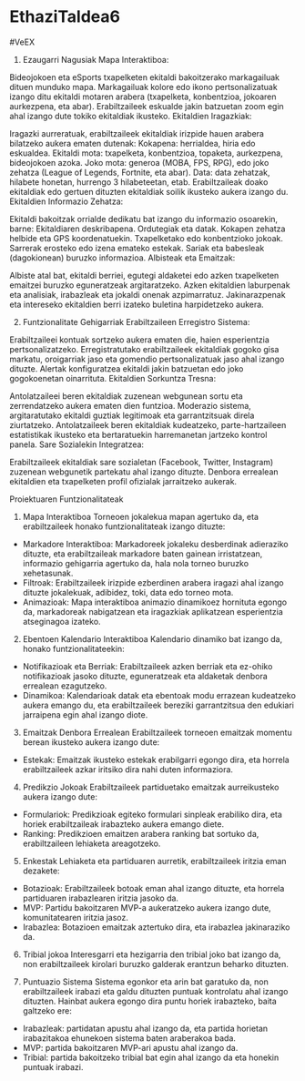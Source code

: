 # EthaziTaldea6
#VeEX
1. Ezaugarri Nagusiak
Mapa Interaktiboa:

Bideojokoen eta eSports txapelketen ekitaldi bakoitzerako markagailuak dituen munduko mapa.
Markagailuak kolore edo ikono pertsonalizatuak izango ditu ekitaldi motaren arabera (txapelketa, konbentzioa, jokoaren aurkezpena, eta abar).
Erabiltzaileek eskualde jakin batzuetan zoom egin ahal izango dute tokiko ekitaldiak ikusteko.
Ekitaldien Iragazkiak:

Iragazki aurreratuak, erabiltzaileek ekitaldiak irizpide hauen arabera bilatzeko aukera ematen dutenak:
Kokapena: herrialdea, hiria edo eskualdea.
Ekitaldi mota: txapelketa, konbentzioa, topaketa, aurkezpena, bideojokoen azoka.
Joko mota: generoa (MOBA, FPS, RPG), edo joko zehatza (League of Legends, Fortnite, eta abar).
Data: data zehatzak, hilabete honetan, hurrengo 3 hilabeteetan, etab.
Erabiltzaileak doako ekitaldiak edo gertuen dituzten ekitaldiak soilik ikusteko aukera izango du.
Ekitaldien Informazio Zehatza:

Ekitaldi bakoitzak orrialde dedikatu bat izango du informazio osoarekin, barne:
Ekitaldiaren deskribapena.
Ordutegiak eta datak.
Kokapen zehatza helbide eta GPS koordenatuekin.
Txapelketako edo konbentzioko jokoak.
Sarrerak erosteko edo izena emateko estekak.
Sariak eta babesleak (dagokionean) buruzko informazioa.
Albisteak eta Emaitzak:

Albiste atal bat, ekitaldi berriei, egutegi aldaketei edo azken txapelketen emaitzei buruzko eguneratzeak argitaratzeko.
Azken ekitaldien laburpenak eta analisiak, irabazleak eta jokaldi onenak azpimarratuz.
Jakinarazpenak eta intereseko ekitaldien berri izateko buletina harpidetzeko aukera.

2. Funtzionalitate Gehigarriak
Erabiltzaileen Erregistro Sistema:

Erabiltzaileei kontuak sortzeko aukera ematen die, haien esperientzia pertsonalizatzeko.
Erregistratutako erabiltzaileek ekitaldiak gogoko gisa markatu, oroigarriak jaso eta gomendio pertsonalizatuak jaso ahal izango dituzte.
Alertak konfiguratzea ekitaldi jakin batzuetan edo joko gogokoenetan oinarrituta.
Ekitaldien Sorkuntza Tresna:

Antolatzaileei beren ekitaldiak zuzenean webgunean sortu eta zerrendatzeko aukera ematen dien funtzioa.
Moderazio sistema, argitaratutako ekitaldi guztiak legitimoak eta garrantzitsuak direla ziurtatzeko.
Antolatzaileek beren ekitaldiak kudeatzeko, parte-hartzaileen estatistikak ikusteko eta bertaratuekin harremanetan jartzeko kontrol panela.
Sare Sozialekin Integratzea:

Erabiltzaileek ekitaldiak sare sozialetan (Facebook, Twitter, Instagram) zuzenean webgunetik partekatu ahal izango dituzte.
Denbora errealean ekitaldien eta txapelketen profil ofizialak jarraitzeko aukerak.


Proiektuaren Funtzionalitateak

1. Mapa Interaktiboa
Torneoen jokalekua mapan agertuko da, eta erabiltzaileek honako funtzionalitateak izango dituzte:
- Markadore Interaktiboa: Markadoreek jokaleku desberdinak adieraziko dituzte, eta erabiltzaileak markadore baten gainean irristatzean, informazio gehigarria agertuko da, hala nola torneo buruzko xehetasunak.
- Filtroak: Erabiltzaileek irizpide ezberdinen arabera iragazi ahal izango dituzte jokalekuak, adibidez, toki, data edo torneo mota.
- Animazioak: Mapa interaktiboa animazio dinamikoez hornituta egongo da, markadoreak nabigatzean eta iragazkiak aplikatzean esperientzia atseginagoa izateko.

2. Ebentoen Kalendario Interaktiboa
Kalendario dinamiko bat izango da, honako funtzionalitateekin:
- Notifikazioak eta Berriak: Erabiltzaileek azken berriak eta ez-ohiko notifikazioak jasoko dituzte, eguneratzeak eta aldaketak denbora errealean ezagutzeko.
- Dinamikoa: Kalendarioak datak eta ebentoak modu errazean kudeatzeko aukera emango du, eta erabiltzaileek bereziki garrantzitsua den edukiari jarraipena egin ahal izango diote.

3. Emaitzak Denbora Errealean
Erabiltzaileek torneoen emaitzak momentu berean ikusteko aukera izango dute:
- Estekak: Emaitzak ikusteko estekak erabilgarri egongo dira, eta horrela erabiltzaileek azkar iritsiko dira nahi duten informaziora.
  
4. Predikzio Jokoak
Erabiltzaileek partiduetako emaitzak aurreikusteko aukera izango dute:
- Formulariok: Predikzioak egiteko formulari sinpleak erabiliko dira, eta horiek erabiltzaileak irabazteko aukera emango diete.
- Ranking: Predikzioen emaitzen arabera ranking bat sortuko da, erabiltzaileen lehiaketa areagotzeko.

5. Enkestak
Lehiaketa eta partiduaren aurretik, erabiltzaileek iritzia eman dezakete:
- Botazioak: Erabiltzaileek botoak eman ahal izango dituzte, eta horrela partiduaren irabazlearen iritzia jasoko da.
- MVP: Partidu bakoitzaren MVP-a aukeratzeko aukera izango dute, komunitatearen iritzia jasoz.
- Irabazlea: Botazioen emaitzak aztertuko dira, eta irabazlea jakinaraziko da.

6. Tribial jokoa
Interesgarri eta hezigarria den tribial joko bat izango da, non erabiltzaileek kirolari buruzko galderak erantzun beharko dituzten.

7. Puntuazio Sistema
Sistema egonkor eta arin bat garatuko da, non erabiltzaileek irabazi eta galdu dituzten puntuak kontrolatu ahal izango dituzten. Hainbat aukera egongo dira puntu horiek irabazteko, baita galtzeko ere:
- Irabazleak: partidatan apustu ahal izango da, eta partida horietan irabazitakoa ehunekoen sistema baten araberakoa bada.
- MVP: partida bakoitzaren MVP-ari apustu ahal izango da.
- Tribial: partida bakoitzeko tribial bat egin ahal izango da eta honekin puntuak irabazi.




 





